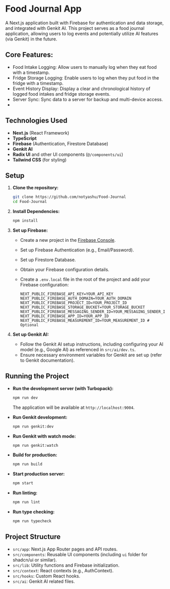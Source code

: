 # Food Journal App

A Next.js application built with Firebase for authentication and data storage, and integrated with Genkit AI. This project serves as a food journal application, allowing users to log events and potentially utilize AI features (via Genkit) in the future.

## Core Features:

- Food Intake Logging: Allow users to manually log when they eat food with a timestamp.
- Fridge Storage Logging: Enable users to log when they put food in the fridge with a timestamp.
- Event History Display: Display a clear and chronological history of logged food intakes and fridge storage events.
- Server Sync: Sync data to a server for backup and multi-device access.
- 
## Technologies Used

*   **Next.js** (React Framework)
*   **TypeScript**
*   **Firebase** (Authentication, Firestore Database)
*   **Genkit AI**
*   **Radix UI** and other UI components (`@/components/ui`)
*   **Tailwind CSS** (for styling)

## Setup

1.  **Clone the repository:**

    ```bash
    git clone https://github.com/notyashu/Food-Journal
    cd Food-Journal
    ```

2.  **Install Dependencies:**

    ```bash
    npm install
    ```

3.  **Set up Firebase:**

    *   Create a new project in the [Firebase Console](https://console.firebase.google.com/).
    *   Set up Firebase Authentication (e.g., Email/Password).
    *   Set up Firestore Database.
    *   Obtain your Firebase configuration details.
    *   Create a `.env.local` file in the root of the project and add your Firebase configuration:

        ```env
        NEXT_PUBLIC_FIREBASE_API_KEY=YOUR_API_KEY
        NEXT_PUBLIC_FIREBASE_AUTH_DOMAIN=YOUR_AUTH_DOMAIN
        NEXT_PUBLIC_FIREBASE_PROJECT_ID=YOUR_PROJECT_ID
        NEXT_PUBLIC_FIREBASE_STORAGE_BUCKET=YOUR_STORAGE_BUCKET
        NEXT_PUBLIC_FIREBASE_MESSAGING_SENDER_ID=YOUR_MESSAGING_SENDER_ID
        NEXT_PUBLIC_FIREBASE_APP_ID=YOUR_APP_ID
        NEXT_PUBLIC_FIREBASE_MEASUREMENT_ID=YOUR_MEASUREMENT_ID # Optional
        ```

4.  **Set up Genkit AI:**

    *   Follow the Genkit AI setup instructions, including configuring your AI model (e.g., Google AI) as referenced in `src/ai/dev.ts`.
    *   Ensure necessary environment variables for Genkit are set up (refer to Genkit documentation).

## Running the Project

*   **Run the development server (with Turbopack):**

    ```bash
    npm run dev
    ```

    The application will be available at `http://localhost:9004`.

*   **Run Genkit development:**

    ```bash
    npm run genkit:dev
    ```

*   **Run Genkit with watch mode:**

    ```bash
    npm run genkit:watch
    ```

*   **Build for production:**

    ```bash
    npm run build
    ```

*   **Start production server:**

    ```bash
    npm start
    ```

*   **Run linting:**

    ```bash
    npm run lint
    ```

*   **Run type checking:**

    ```bash
    npm run typecheck
    ```

## Project Structure

*   `src/app`: Next.js App Router pages and API routes.
*   `src/components`: Reusable UI components (including `ui` folder for shadcn/ui or similar).
*   `src/lib`: Utility functions and Firebase initialization.
*   `src/context`: React contexts (e.g., AuthContext).
*   `src/hooks`: Custom React hooks.
*   `src/ai`: Genkit AI related files.

